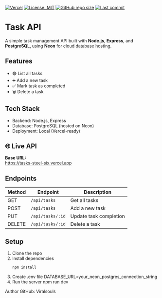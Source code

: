 [![Vercel](https://vercelbadge.vercel.app/api/Viralsouls/tasks-api)](https://vercel.com)
[![License: MIT](https://img.shields.io/badge/License-MIT-blue.svg)](LICENSE)
[![GitHub repo size](https://img.shields.io/github/repo-size/Viralsouls/tasks-api?color=blue&label=Repo%20Size)](https://github.com/Viralsouls/tasks-api)
[![Last commit](https://img.shields.io/github/last-commit/Viralsouls/tasks-api?color=green)](https://github.com/Viralsouls/tasks-api/commits/main)

# Task API

A simple task management API built with **Node.js**, **Express**, and **PostgreSQL**, using **Neon** for cloud database hosting.

## Features

- 🟢 List all tasks
- ➕ Add a new task
- ✅ Mark task as completed
- 🗑️ Delete a task

## Tech Stack

- Backend: Node.js, Express
- Database: PostgreSQL (hosted on Neon)
- Deployment: Local (Vercel-ready)

## 🌐 Live API

**Base URL:**  
https://tasks-steel-six.vercel.app

## Endpoints

| Method | Endpoint            | Description            |
|--------|---------------------|------------------------|
| GET    | `/api/tasks`        | Get all tasks          |
| POST   | `/api/tasks`        | Add a new task         |
| PUT    | `/api/tasks/:id`    | Update task completion |
| DELETE | `/api/tasks/:id`    | Delete a task          |

## Setup

1. Clone the repo  
2. Install dependencies  
   ```bash
   npm install
3. Create .env file
    DATABASE_URL=your_neon_postgres_connection_string
4. Run the server
    npm run dev

Author
GitHub: Viralsouls
